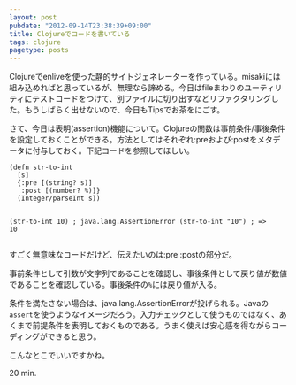 ```yaml
---
layout: post
pubdate: "2012-09-14T23:38:39+09:00"
title: Clojureでコードを書いている
tags: clojure
pagetype: posts
---
```

Clojureでenliveを使った静的サイトジェネレーターを作っている。misakiには組み込めればと思っているが、無理なら諦める。今日はfileまわりのユーティリティにテストコードをつけて、別ファイルに切り出すなどリファクタリングした。もうしばらく出せないので、今日もTipsでお茶をにごす。

さて、今日は表明(assertion)機能について。Clojureの関数は事前条件/事後条件を設定しておくことができる。方法としてはそれぞれ:preおよび:postをメタデータに付与しておく。下記コードを参照してほしい。

<div><script src="https://gist.github.com/3722379.js?file=assert.clj"></script><noscript><pre><code>(defn str-to-int
  [s]
  {:pre [(string? s)]
   :post [(number? %)]}
  (Integer/parseInt s))

(str-to-int 10) ; java.lang.AssertionError
(str-to-int &quot;10&quot;) ; =&gt; 10</code></pre></noscript></div>

すごく無意味なコードだけど、伝えたいのは:pre :postの部分だ。

事前条件として引数が文字列であることを確認し、事後条件として戻り値が数値であることを確認している。事後条件の`%`には戻り値が入る。

条件を満たさない場合は、java.lang.AssertionErrorが投げられる。Javaの`assert`を使うようなイメージだろう。入力チェックとして使うものではなく、あくまで前提条件を表明しておくものである。うまく使えば安心感を得ながらコーディングができると思う。

こんなとこでいいですかね。

20 min.
